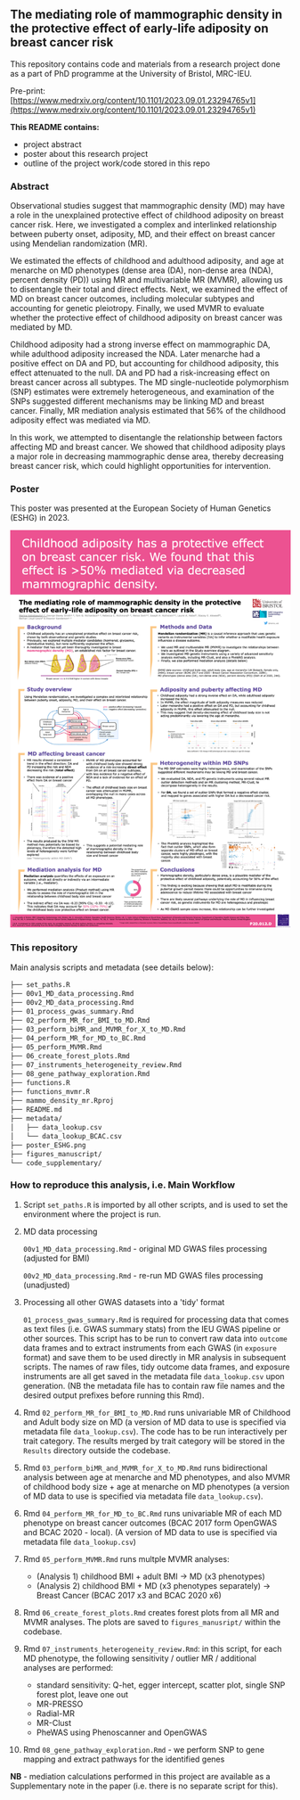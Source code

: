 
## The mediating role of mammographic density in the protective effect of early-life adiposity on breast cancer risk


This repository contains code and materials from a research project done as a part of PhD programme at the University of Bristol, MRC-IEU.

Pre-print: [https://www.medrxiv.org/content/10.1101/2023.09.01.23294765v1](https://www.medrxiv.org/content/10.1101/2023.09.01.23294765v1)


 **This README contains:**

- project abstract
- poster about this research project 
- outline of the project work/code stored in this repo


### Abstract 


Observational studies suggest that mammographic density (MD) may have a role in the unexplained protective effect of childhood adiposity on breast cancer risk. Here, we investigated a complex and interlinked relationship between puberty onset, adiposity, MD, and their effect on breast cancer using Mendelian randomization (MR).

We estimated the effects of childhood and adulthood adiposity, and age at menarche on MD phenotypes (dense area (DA), non-dense area (NDA), percent density (PD)) using MR and multivariable MR (MVMR), allowing us to disentangle their total and direct effects. Next, we examined the effect of MD on breast cancer outcomes, including molecular subtypes and accounting for genetic pleiotropy. Finally, we used MVMR to evaluate whether the protective effect of childhood adiposity on breast cancer was mediated by MD.

Childhood adiposity had a strong inverse effect on mammographic DA, while adulthood adiposity increased the NDA. Later menarche had a positive effect on DA and PD, but accounting for childhood adiposity, this effect attenuated to the null. DA and PD had a risk-increasing effect on breast cancer across all subtypes. The MD single-nucleotide polymorphism (SNP) estimates were extremely heterogeneous, and examination of the SNPs suggested different mechanisms may be linking MD and breast cancer. Finally, MR mediation analysis estimated that 56% of the childhood adiposity effect was mediated via MD.

In this work, we attempted to disentangle the relationship between factors affecting MD and breast cancer. We showed that childhood adiposity plays a major role in decreasing mammographic dense area, thereby decreasing breast cancer risk, which could highlight opportunities for intervention.

 

### Poster

This poster was presented at the European Society of Human Genetics (ESHG) in 2023.

<img src="poster_ESHG.png" width="1000"> 
 

### This repository

Main analysis scripts and metadata (see details below):

```
├── set_paths.R
├── 00v1_MD_data_processing.Rmd
├── 00v2_MD_data_processing.Rmd
├── 01_process_gwas_summary.Rmd
├── 02_perform_MR_for_BMI_to_MD.Rmd
├── 03_perform_biMR_and_MVMR_for_X_to_MD.Rmd
├── 04_perform_MR_for_MD_to_BC.Rmd
├── 05_perform_MVMR.Rmd
├── 06_create_forest_plots.Rmd
├── 07_instruments_heterogeneity_review.Rmd
├── 08_gene_pathway_exploration.Rmd
├── functions.R
├── functions_mvmr.R
├── mammo_density_mr.Rproj
├── README.md
├── metadata/
│   ├── data_lookup.csv
│   └── data_lookup_BCAC.csv
├── poster_ESHG.png
├── figures_manuscript/
└── code_supplementary/
```


### How to reproduce this analysis, i.e. Main Workflow


1.  Script `set_paths.R` is imported by all other scripts, and is used to set the environment where the project is run.

2. MD data processing 

	`00v1_MD_data_processing.Rmd` - original MD GWAS files processing (adjusted for BMI)

	`00v2_MD_data_processing.Rmd` - re-run MD GWAS files processing (unadjusted)


3. Processing all other GWAS datasets into a 'tidy' format

	`01_process_gwas_summary.Rmd` is required for processing data that comes as text files (i.e. GWAS summary stats) from the IEU GWAS pipeline or other sources. This script has to be run to convert raw data into `outcome` data frames and to extract instruments from each GWAS (in `exposure` format) and save them to be used directly in MR analysis in subsequent scripts. The names of raw files, tidy outcome data frames, and exposure instruments are all get saved in the metadata file `data_lookup.csv` upon generation. (NB the metadata file has to contain raw file names and the desired output prefixes before running this Rmd).

4. Rmd `02_perform_MR_for_BMI_to_MD.Rmd` runs univariable MR of Childhood and Adult body size on MD (a version of MD data to use is specified via metadata file `data_lookup.csv`). The code has to be run interactively per trait category. The results merged by trait category will be stored in the `Results` directory outside the codebase. 


5. Rmd `03_perform_biMR_and_MVMR_for_X_to_MD.Rmd` runs bidirectional analysis between age at menarche and MD phenotypes, and also MVMR of childhood body size + age at menarche on MD phenotypes (a version of MD data to use is specified via metadata file `data_lookup.csv`).


6. Rmd `04_perform_MR_for_MD_to_BC.Rmd` runs univariable MR of each MD phenotype on breast cancer outcomes (BCAC 2017 form OpenGWAS and BCAC 2020 - local). (A version of MD data to use is specified via metadata file `data_lookup.csv`)

7. Rmd `05_perform_MVMR.Rmd` runs multple MVMR analyses:

	*	 (Analysis 1) childhood BMI + adult BMI -> MD (x3 phenotypes)
	*	 (Analysis 2) childhood BMI + MD (x3 phenotypes separately) -> Breast Cancer (BCAC 2017 x3 and BCAC 2020 x6)


8. Rmd `06_create_forest_plots.Rmd` creates forest plots from all MR and MVMR analyses. The plots are saved to `figures_manusript/` within the codebase. 

9. Rmd `07_instruments_heterogeneity_review.Rmd`: in this script, for each MD phenotype, the following sensitivity / outlier MR / additional analyses are performed:
	- standard sensitivity: Q-het, egger intercept, scatter plot, single SNP forest plot, leave one out
	- MR-PRESSO
	- Radial-MR
	- MR-Clust
	- PheWAS using Phenoscanner and OpenGWAS
	
10. Rmd `08_gene_pathway_exploration.Rmd` - we perform SNP to gene mapping and extract pathways for the identified genes


**NB** - mediation calculations performed in this project are available as a Supplementary note in the paper (i.e. there is no separate script for this).









